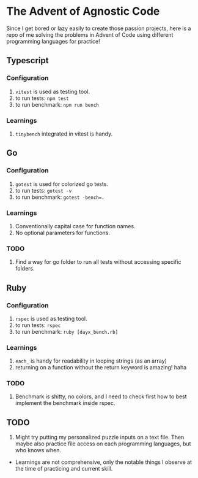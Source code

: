 # The Advent of Agnostic Code
Since I get bored or lazy easily to create those passion projects, here is a repo of me solving the problems in Advent of Code using different programming languages for practice!

## Typescript
### Configuration
1. `vitest` is used as testing tool.
2. to run tests: `npm test`
3. to run benchmark: `npm run bench`

### Learnings
1. `tinybench` integrated in vitest is handy.

## Go
### Configuration
1. `gotest` is used for colorized go tests.
2. to run tests: `gotest -v`
3. to run benchmark: `gotest -bench=.`
### Learnings
1. Conventionally capital case for function names.
2. No optional parameters for functions.
### TODO
1. Find a way for go folder to run all tests without accessing specific folders.

## Ruby
### Configuration
1. `rspec` is used as testing tool.
2. to run tests: `rspec`
3. to run benchmark: `ruby [dayx_bench.rb]`
### Learnings
1. `each_` is handy for readability in looping strings (as an array)
2. returning on a function without the return keyword is amazing! haha
### TODO
1. Benchmark is shitty, no colors, and I need to check first how to best implement the benchmark inside rspec.

## TODO
1. Might try putting my personalized puzzle inputs on a text file. Then maybe also practice file access on each programming languages, but who knows when.

* Learnings are not comprehensive, only the notable things I observe at the time of practicing and current skill.